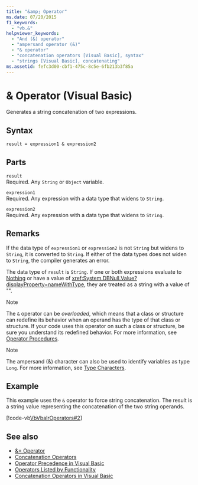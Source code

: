 ```yaml
---
title: "&amp; Operator"
ms.date: 07/20/2015
f1_keywords: 
  - "vb.&"
helpviewer_keywords: 
  - "And (&) operator"
  - "ampersand operator (&)"
  - "& operator"
  - "concatenation operators [Visual Basic], syntax"
  - "strings [Visual Basic], concatenating"
ms.assetid: fefc3d00-cbf1-475c-8c5e-6fb213b3f85a
---
```

# &amp; Operator (Visual Basic)
Generates a string concatenation of two expressions.  
  
## Syntax  
  
```vb  
result = expression1 & expression2  
```  
  
## Parts  
 `result`  
 Required. Any `String` or `Object` variable.  
  
 `expression1`  
 Required. Any expression with a data type that widens to `String`.  
  
 `expression2`  
 Required. Any expression with a data type that widens to `String`.  
  
## Remarks  
 If the data type of `expression1` or `expression2` is not `String` but widens to `String`, it is converted to `String`. If either of the data types does not widen to `String`, the compiler generates an error.  
  
 The data type of `result` is `String`. If one or both expressions evaluate to [Nothing](../nothing.md) or have a value of <xref:System.DBNull.Value?displayProperty=nameWithType>, they are treated as a string with a value of "".  
  
> [!NOTE]
> The `&` operator can be *overloaded*, which means that a class or structure can redefine its behavior when an operand has the type of that class or structure. If your code uses this operator on such a class or structure, be sure you understand its redefined behavior. For more information, see [Operator Procedures](../../programming-guide/language-features/procedures/operator-procedures.md).  
  
> [!NOTE]
> The ampersand (&) character can also be used to identify variables as type `Long`. For more information, see [Type Characters](../../programming-guide/language-features/data-types/type-characters.md).  
  
## Example  
 This example uses the `&` operator to force string concatenation. The result is a string value representing the concatenation of the two string operands.  
  
 [!code-vb[VbVbalrOperators#2](~/samples/snippets/visualbasic/VS_Snippets_VBCSharp/VbVbalrOperators/VB/Class1.vb#2)]  
  
## See also

- [&= Operator](and-assignment-operator.md)
- [Concatenation Operators](concatenation-operators.md)
- [Operator Precedence in Visual Basic](operator-precedence.md)
- [Operators Listed by Functionality](operators-listed-by-functionality.md)
- [Concatenation Operators in Visual Basic](../../programming-guide/language-features/operators-and-expressions/concatenation-operators.md)
